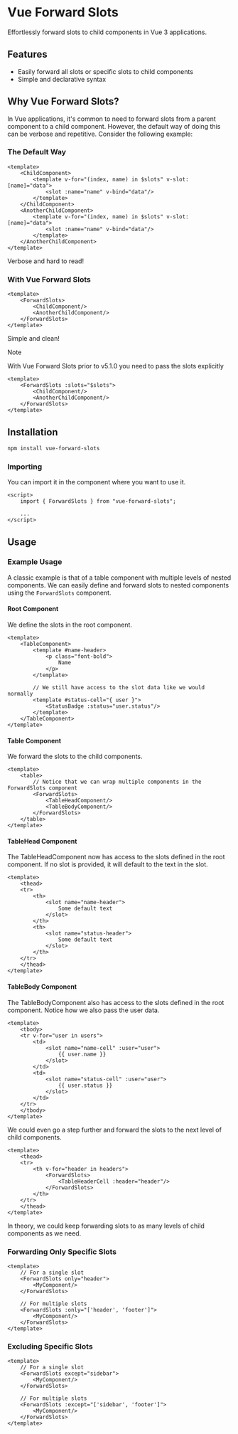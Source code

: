 # Vue Forward Slots

Effortlessly forward slots to child components in Vue 3 applications.

## Features

- Easily forward all slots or specific slots to child components
- Simple and declarative syntax

## Why Vue Forward Slots?

In Vue applications, it's common to need to forward slots from a parent component to a child component. However, the
default way of doing this can be verbose and repetitive. Consider the following example:

### The Default Way

```vue
<template>
    <ChildComponent>
        <template v-for="(index, name) in $slots" v-slot:[name]="data">
            <slot :name="name" v-bind="data"/>
        </template>
    </ChildComponent>
    <AnotherChildComponent>
        <template v-for="(index, name) in $slots" v-slot:[name]="data">
            <slot :name="name" v-bind="data"/>
        </template>
    </AnotherChildComponent>
</template>
```

Verbose and hard to read!

### With Vue Forward Slots

```vue
<template>    
    <ForwardSlots>
        <ChildComponent/>
        <AnotherChildComponent/>
    </ForwardSlots>    
</template>
```

Simple and clean!


> [!NOTE]  
> With Vue Forward Slots prior to v5.1.0 you need to pass the slots explicitly
```vue
<template>
    <ForwardSlots :slots="$slots">
        <ChildComponent/>
        <AnotherChildComponent/>
    </ForwardSlots>
</template>   
```

## Installation

```bash
npm install vue-forward-slots
```

### Importing

You can import it in the component where you want to use it.

```vue
<script>
    import { ForwardSlots } from "vue-forward-slots";

    ...
</script>
```

## Usage

### Example Usage

A classic example is that of a table component with multiple levels of nested components.
We can easily define and forward slots to nested components using the `ForwardSlots` component.

#### Root Component

We define the slots in the root component.

```vue
<template>
    <TableComponent>
        <template #name-header>
            <p class="font-bold">
                Name
            </p>
        </template>

        // We still have access to the slot data like we would normally
        <template #status-cell="{ user }">
            <StatusBadge :status="user.status"/>
        </template>
    </TableComponent>
</template>
```

#### Table Component

We forward the slots to the child components.

```vue
<template>
    <table>
        // Notice that we can wrap multiple components in the ForwardSlots component
        <ForwardSlots>
            <TableHeadComponent/>
            <TableBodyComponent/>
        </ForwardSlots>
    </table>
</template>
```

#### TableHead Component

The TableHeadComponent now has access to the slots defined in the root component. If no slot is provided, it will
default to the text in the slot.

```vue
<template>
    <thead>
    <tr>
        <th>
            <slot name="name-header">
                Some default text
            </slot>
        </th>
        <th>
            <slot name="status-header">
                Some default text
            </slot>
        </th>
    </tr>
    </thead>
</template>
```

#### TableBody Component

The TableBodyComponent also has access to the slots defined in the root component. Notice how we also pass the user data.

```vue
<template>
    <tbody>
    <tr v-for="user in users">
        <td>
            <slot name="name-cell" :user="user">
                {{ user.name }}
            </slot>
        </td>
        <td>
            <slot name="status-cell" :user="user">
                {{ user.status }}
            </slot>
        </td>
    </tr>
    </tbody>
</template>
```

We could even go a step further and forward the slots to the next level of child components.

```vue
<template>
    <thead>
    <tr>
        <th v-for="header in headers">
            <ForwardSlots>
                <TableHeaderCell :header="header"/>
            </ForwardSlots>
        </th>
    </tr>
    </thead>
</template>
```

In theory, we could keep forwarding slots to as many levels of child components as we need.

### Forwarding Only Specific Slots

```vue
<template>
    // For a single slot
    <ForwardSlots only="header">
        <MyComponent/>
    </ForwardSlots>

    // For multiple slots
    <ForwardSlots :only="['header', 'footer']">
        <MyComponent/>
    </ForwardSlots>
</template>
```

### Excluding Specific Slots

```vue
<template>
    // For a single slot
    <ForwardSlots except="sidebar">
        <MyComponent/>
    </ForwardSlots>

    // For multiple slots
    <ForwardSlots :except="['sidebar', 'footer']">
        <MyComponent/>
    </ForwardSlots>
</template>
```

